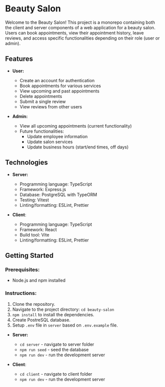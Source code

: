 # Beauty Salon

Welcome to the Beauty Salon! This project is a monorepo containing both the client and server components of a web application for a beauty salon. Users can book appointments, view their appointment history, leave reviews, and access specific functionalities depending on their role (user or admin).

## Features

- **User:**

  - Create an account for authentication
  - Book appointments for various services
  - View upcoming and past appointments
  - Delete appointments
  - Submit a single review
  - View reviews from other users

- **Admin:**
  - View all upcoming appointments (current functionality)
  - Future functionalities:
    - Update employee information
    - Update salon services
    - Update business hours (start/end times, off days)

## Technologies

- **Server:**

  - Programming language: TypeScript
  - Framework: Express.js
  - Database: PostgreSQL with TypeORM
  - Testing: Vitest
  - Linting/formatting: ESLint, Prettier

- **Client**:
  - Programming language: TypeScript
  - Framework: React
  - Build tool: Vite
  - Linting/formatting: ESLint, Prettier

## Getting Started

### Prerequisites:

- Node.js and npm installed

### Instructions:

1. Clone the repository.
2. Navigate to the project directory: `cd beauty-salon`
3. `npm install` to install the dependencies.
4. Create PostreSQL database.
5. Setup `.env` file in `server` based on `.env.example` file.

- **Server:**

  - `cd server` - navigate to server folder
  - `npm run seed` - seed the database
  - `npm run dev` - run the development server

- **Client**:
  - `cd client` - navigate to client folder
  - `npm run dev` - run the development server
